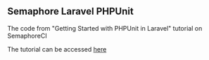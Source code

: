 ## Semaphore Laravel PHPUnit

<p>The code from "Getting Started with PHPUnit in Laravel" tutorial on SemaphoreCI</p>

<p>The tutorial can be accessed <a href="https://semaphoreci.com/community/tutorials/getting-started-with-phpunit-in-laravel">here</a></p>
